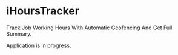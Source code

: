 # iHoursTracker
Track Job Working Hours With Automatic Geofencing And Get Full Summary.

Application is in progress.
